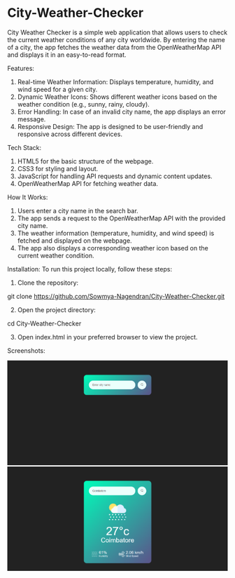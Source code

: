 # City-Weather-Checker
City Weather Checker is a simple web application that allows users to check the current weather conditions of any city worldwide. By entering the name of a city, the app fetches the weather data from the OpenWeatherMap API and displays it in an easy-to-read format.

Features:
1. Real-time Weather Information: Displays temperature, humidity, and wind speed for a given city.
2. Dynamic Weather Icons: Shows different weather icons based on the weather condition (e.g., sunny, rainy, cloudy).
3. Error Handling: In case of an invalid city name, the app displays an error message.
4. Responsive Design: The app is designed to be user-friendly and responsive across different devices.

Tech Stack:
1. HTML5 for the basic structure of the webpage.
2. CSS3 for styling and layout.
3. JavaScript for handling API requests and dynamic content updates.
4. OpenWeatherMap API for fetching weather data.

How It Works:
1. Users enter a city name in the search bar.
2. The app sends a request to the OpenWeatherMap API with the provided city name.
3. The weather information (temperature, humidity, and wind speed) is fetched and displayed on the webpage.
4. The app also displays a corresponding weather icon based on the current weather condition.

Installation:
To run this project locally, follow these steps:

1. Clone the repository:

git clone https://github.com/Sowmya-Nagendran/City-Weather-Checker.git

2. Open the project directory:

cd City-Weather-Checker

3. Open index.html in your preferred browser to view the project.

Screenshots:

![Project Screenshot 1](images/Project-ScreenShot1.png)
![Project Screenshot 2](images/Project-ScreenShot2.png)
